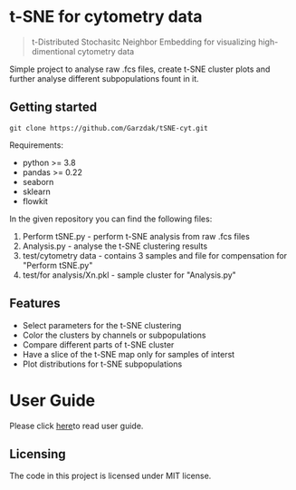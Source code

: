 # t-SNE for cytometry data
> t-Distributed Stochasitc Neighbor Embedding for visualizing high-dimentional cytometry data

Simple project to analyse raw .fcs files, create t-SNE cluster plots and further analyse different subpopulations fount in it.

## Getting started

`git clone https://github.com/Garzdak/tSNE-cyt.git`

Requirements:
* python >= 3.8
* pandas >= 0.22
* seaborn
* sklearn
* flowkit

In the given repository you can find the following files:

1. Perform tSNE.py - perform t-SNE analysis from raw .fcs files
2. Analysis.py - analyse the t-SNE clustering results
3. test/cytometry data - contains 3 samples and file for compensation for "Perform tSNE.py"
4. test/for analysis/Xn.pkl - sample cluster for "Analysis.py"


## Features

* Select parameters for the t-SNE clustering
* Color the clusters by channels or subpopulations
* Compare different parts of t-SNE cluster
* Have a slice of the t-SNE map only for samples of interst
* Plot distributions for t-SNE subpopulations


# User Guide  

Please click [here](https://github.com/Garzdak/tSNE-cyt/guide)to read user guide.


## Licensing

The code in this project is licensed under MIT license.